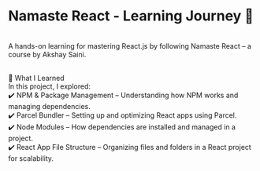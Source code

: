 <h1>Namaste React - Learning Journey 🚀</h1><br>
A hands-on learning for mastering React.js by following Namaste React – a course by Akshay Saini.<br><br>

📌 What I Learned<br>
In this project, I explored:<br>
✔️ NPM & Package Management – Understanding how NPM works and managing dependencies. <br>
✔️ Parcel Bundler – Setting up and optimizing React apps using Parcel. <br>
✔️ Node Modules – How dependencies are installed and managed in a project. <br>
✔️ React App File Structure – Organizing files and folders in a React project for scalability. <br>
